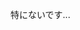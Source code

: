 特にないです...

<!---
kishiperia/kishiperia is a ✨ special ✨ repository because its `README.md` (this file) appears on your GitHub profile.
You can click the Preview link to take a look at your changes.
--->
